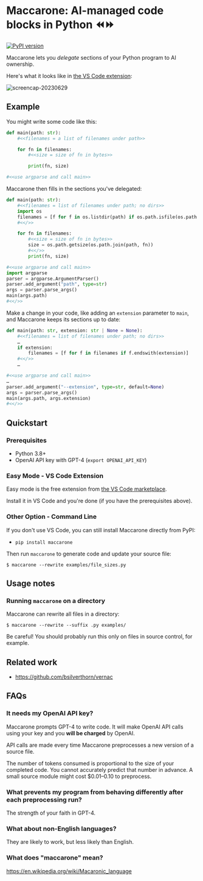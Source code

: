Maccarone: AI-managed code blocks in Python ⏪⏩
===============================================

[![PyPI version](https://badge.fury.io/py/maccarone.svg)](https://badge.fury.io/py/maccarone)

Maccarone lets you _delegate_ sections of your Python program to AI ownership.

Here's what it looks like in [the VS Code extension](https://marketplace.visualstudio.com/items?itemName=maccarone.maccarone):

![screencap-20230629](https://github.com/bsilverthorn/maccarone/assets/92956/c1549168-28ad-49ef-bcff-dd232838220c)

Example
-------

You might write some code like this:

```python
def main(path: str):
    #<<filenames = a list of filenames under path>>

    for fn in filenames:
        #<<size = size of fn in bytes>>

        print(fn, size)

#<<use argparse and call main>>
```

Maccarone then fills in the sections you've delegated:

```python
def main(path: str):
    #<<filenames = list of filenames under path; no dirs>>
    import os
    filenames = [f for f in os.listdir(path) if os.path.isfile(os.path.join(path, f))]
    #<</>>

    for fn in filenames:
        #<<size = size of fn in bytes>>
        size = os.path.getsize(os.path.join(path, fn))
        #<</>>
        print(fn, size)

#<<use argparse and call main>>
import argparse
parser = argparse.ArgumentParser()
parser.add_argument("path", type=str)
args = parser.parse_args()
main(args.path)
#<</>>
```

Make a change in your code, like adding an `extension` parameter to `main`, and Maccarone keeps its sections up to date:

```python
def main(path: str, extension: str | None = None):
    #<<filenames = list of filenames under path; no dirs>>
    …
    if extension:
        filenames = [f for f in filenames if f.endswith(extension)]
    #<</>>
    …

#<<use argparse and call main>>
…
parser.add_argument("--extension", type=str, default=None)
args = parser.parse_args()
main(args.path, args.extension)
#<</>>
```

Quickstart
----------

### Prerequisites

- Python 3.8+
- OpenAI API key with GPT-4 (`export OPENAI_API_KEY`)

### Easy Mode - VS Code Extension

Easy mode is the free extension from [the VS Code marketplace](https://marketplace.visualstudio.com/items?itemName=maccarone.maccarone).

Install it in VS Code and you're done (if you have the prerequisites above).

### Other Option - Command Line

If you don't use VS Code, you can still install Maccarone directly from PyPI:

- `pip install maccarone`

Then run `maccarone` to generate code and update your source file:

```console
$ maccarone --rewrite examples/file_sizes.py
```

Usage notes
-----------

### Running `maccarone` on a directory

Maccarone can rewrite all files in a directory:

```console
$ maccarone --rewrite --suffix .py examples/
```

Be careful! You should probably run this only on files in source control, for example.

Related work
------------

- https://github.com/bsilverthorn/vernac

FAQs
----

### It needs my OpenAI API key?

Maccarone prompts GPT-4 to write code. It will make OpenAI API calls using your key and you **will be charged** by OpenAI.

API calls are made every time Maccarone preprocesses a new version of a source file.

The number of tokens consumed is proportional to the size of your completed code. You cannot accurately predict that number in advance. A small source module might cost $0.01–0.10 to preprocess.

### What prevents my program from behaving differently after each preprocessing run?

The strength of your faith in GPT-4.

### What about non-English languages?

They are likely to work, but less likely than English.

### What does "maccarone" mean?

https://en.wikipedia.org/wiki/Macaronic_language
